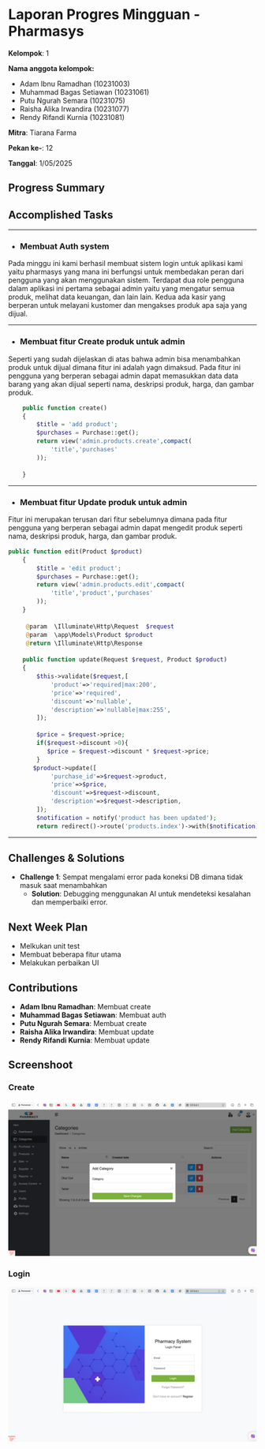 # Laporan Progres Mingguan - Pharmasys

**Kelompok**: 1

**Nama anggota kelompok:**
- Adam Ibnu Ramadhan (10231003)
- Muhammad Bagas Setiawan (10231061)
- Putu Ngurah Semara (10231075)
- Raisha Alika Irwandira (10231077)
- Rendy Rifandi Kurnia (10231081)

**Mitra**: Tiarana Farma

**Pekan ke-**: 12

**Tanggal**: 1/05/2025

## Progress Summary


## Accomplished Tasks

---

- ### Membuat Auth system
Pada minggu ini kami berhasil membuat sistem login untuk aplikasi kami yaitu pharmasys yang mana ini berfungsi untuk membedakan peran dari pengguna yang akan menggunakan sistem. Terdapat dua role pengguna dalam aplikasi ini pertama sebagai admin yaitu yang mengatur semua produk, melihat data keuangan, dan lain lain. Kedua ada kasir yang berperan untuk melayani kustomer dan mengakses produk apa saja yang dijual.

---

- ### Membuat fitur Create produk untuk admin 
Seperti yang sudah dijelaskan di atas bahwa admin bisa menambahkan produk untuk dijual dimana fitur ini adalah yagn dimaksud. Pada fitur ini pengguna yang berperan sebagai admin dapat memasukkan data data barang yang akan dijual seperti nama, deskripsi produk, harga, dan gambar produk. 

``` php
    public function create()
    {
        $title = 'add product';
        $purchases = Purchase::get();
        return view('admin.products.create',compact(
            'title','purchases'
        ));
        
    }
```
---


- ### Membuat fitur Update produk untuk admin
Fitur ini merupakan terusan dari fitur sebelumnya dimana pada fitur pengguna yang berperan sebagai admin dapat mengedit produk seperti nama, deskripsi produk, harga, dan gambar produk. 

``` php
public function edit(Product $product)
    {
        $title = 'edit product';
        $purchases = Purchase::get();
        return view('admin.products.edit',compact(
            'title','product','purchases'
        ));
    }

     @param  \Illuminate\Http\Request  $request
     @param  \app\Models\Product $product
     @return \Illuminate\Http\Response
     
    public function update(Request $request, Product $product)
    {
        $this->validate($request,[
            'product'=>'required|max:200',
            'price'=>'required',
            'discount'=>'nullable',
            'description'=>'nullable|max:255',
        ]);
        
        $price = $request->price;
        if($request->discount >0){
           $price = $request->discount * $request->price;
        }
       $product->update([
            'purchase_id'=>$request->product,
            'price'=>$price,
            'discount'=>$request->discount,
            'description'=>$request->description,
        ]);
        $notification = notify('product has been updated');
        return redirect()->route('products.index')->with($notification);}
```

---

## Challenges & Solutions
- **Challenge 1**: Sempat mengalami error pada koneksi DB dimana tidak masuk saat menambahkan
  - **Solution**: Debugging menggunakan AI untuk mendeteksi kesalahan dan memperbaiki error.

## Next Week Plan
- Melkukan unit test
- Membuat beberapa fitur utama
- Melakukan perbaikan UI

## Contributions
- **Adam Ibnu Ramadhan**: Membuat create
- **Muhammad Bagas Setiawan**: Membuat auth 
- **Putu Ngurah Semara**: Membuat create
- **Raisha Alika Irwandira**: Membuat update 
- **Rendy Rifandi Kurnia**: Membuat update

## Screenshoot
### Create
![alt text](IMG/create.png)
### Login
![alt text](IMG/Login.png)